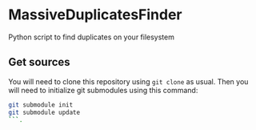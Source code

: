 # MassiveDuplicatesFinder

Python script to find duplicates on your filesystem


## Get sources

You will need to clone this repository using `git clone` as usual.
Then you will need to initialize git submodules using this command:
```bash
git submodule init
git submodule update
```.
